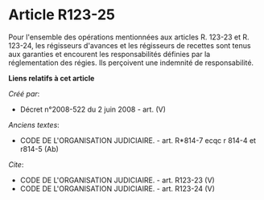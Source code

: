 # Article R123-25

Pour l'ensemble des opérations mentionnées aux articles R. 123-23 et R. 123-24, les régisseurs d'avances et les régisseurs de
recettes sont tenus aux garanties et encourent les responsabilités définies par la réglementation des régies. Ils perçoivent
une indemnité de responsabilité.

**Liens relatifs à cet article**

_Créé par_:

  - Décret n°2008-522 du 2 juin 2008 - art. (V)

_Anciens textes_:

  - CODE DE L'ORGANISATION JUDICIAIRE. - art. R*814-7 ecqc r 814-4 et r814-5 (Ab)

_Cite_:

  - CODE DE L'ORGANISATION JUDICIAIRE. - art. R123-23 (V)
  - CODE DE L'ORGANISATION JUDICIAIRE. - art. R123-24 (V)
